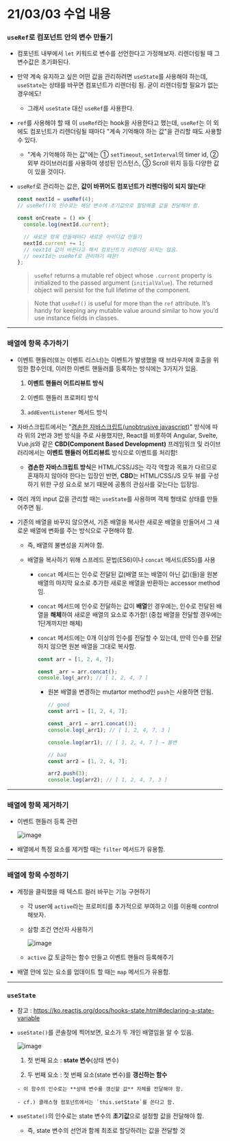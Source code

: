 # 21/03/03 수업 내용
### `useRef`로 컴포넌트 안의 변수 만들기

- 컴포넌트 내부에서 `let` 키워드로 변수를 선언한다고 가정해보자. 리렌더링될 때 그 변수값은 초기화된다.

- 만약 계속 유지하고 싶은 어떤 값을 관리하려면 `useState`를 사용해야 하는데, `useState`는 상태를 바꾸면 컴포넌트가 리렌더링 됨. 굳이 리렌더링할 필요가 없는 경우에도!

  - 그래서 `useState` 대신 `useRef`를 사용한다.

- `ref`를 사용해야 할 때 이 `useRef`라는 hook을 사용한다고 했는데, `useRef`는 이 외에도 컴포넌트가 리렌더링될 때마다 "계속 기억해야 하는 값"을 관리할 때도 사용할 수 있다.

  - "계속 기억해야 하는 값"에는 ① `setTimeout`, `setInterval`의 timer id, ② 외부 라이브러리를 사용하여 생성된 인스턴스, ③ Scroll 위치 등등 다양한 값이 있을 것이다.

- `useRef`로 관리하는 값은, **값이 바뀌어도 컴포넌트가 리렌더링이 되지 않는다**!

  ```js
  const nextId = useRef(4);
  // useRef()의 인수로는 해당 변수에 초기값으로 할당해줄 값을 전달해야 함.

  const onCreate = () => {
    console.log(nextId.current);

    // 새로운 항목 만들때마다 새로운 아이디값 만들기
    nextId.current += 1;
    // nextId 값이 바뀐다고 해서 컴포넌트가 리렌더링 되지는 않음.
    // nextId는 useRef로 관리하기 때문!
  };
  ```

  > `useRef` returns a mutable ref object whose `.current` property is initialized to the passed argument (`initialValue`). The returned object will persist for the full lifetime of the component.

  > Note that `useRef()` is useful for more than the `ref` attribute. It’s handy for keeping any mutable value around similar to how you’d use instance fields in classes.

___
### 배열에 항목 추가하기

- 이벤트 핸들러(또는 이벤트 리스너)는 이벤트가 발생했을 때 브라우저에 호출을 위임한 함수인데, 이러한 이벤트 핸들러를 등록하는 방식에는 3가지가 있음.

  1. **이벤트 핸들러 어트리뷰트 방식**

  2. 이벤트 핸들러 프로퍼티 방식

  3. `addEventListener` 메서드 방식

- 자바스크립트에서는 "[겸손한 자바스크립트(unobtrusive javascript)](https://blog.martinwork.co.kr/javascript/2017/07/23/unobstrusive-javascript.html)" 방식에 따라 위의 2번과 3번 방식을 주로 사용했지만, React를 비롯하여 Angular, Svelte, Vue.js와 같은 **CBD(Component Based Development)** 프레임워크 및 라이브러리에서는 **이벤트 핸들러 어트리뷰트** 방식으로 이벤트를 처리함!

  - **겸손한 자바스크립트 방식**은 HTML/CSS/JS는 각각 역할과 목표가 다르므로 혼재하지 않아야 한다는 입장인 반면, **CBD**는 HTML/CSS/JS 모두 뷰를 구성하기 위한 구성 요소로 보기 때문에 공통의 관심사를 갖는다는 입장임.

- 여러 개의 input 값을 관리할 때는 `useState`를 사용하며 객체 형태로 상태를 만들어주면 됨.

- 기존의 배열을 바꾸지 않으면서, 기존 배열을 복사한 새로운 배열을 만들어서 그 새로운 배열에 변화를 주는 방식으로 구현해야 함.

  - 즉, 배열의 불변성을 지켜야 함.

  - 배열을 복사하기 위해 스프레드 문법(ES6)이나 `concat` 메서드(ES5)를 사용 

    - `concat` 메서드는 인수로 전달된 값(배열 또는 배열이 아닌 값)(들)을 원본 배열의 마지막 요소로 추가한 새로운 배열을 반환하는 accessor method임.

    - `concat` 메서드에 인수로 전달하는 값이 **배열**인 경우에는, 인수로 전달된 배열을 **해체**하여 새로운 배열의 요소로 추가함! (중첩 배열을 전달할 경우에는 1단계까지만 해체)

    - `concat` 메서드에는 0개 이상의 인수를 전달할 수 있는데, 만약 인수를 전달하지 않으면 원본 배열을 그대로 복사함.

      ```js
      const arr = [1, 2, 4, 7];

      const _arr = arr.concat();
      console.log(_arr); // [ 1, 2, 4, 7 ]
      ```

      - 원본 배열을 변경하는 mutartor method인 `push`는 사용하면 안됨.

        ```js
        // good
        const arr1 = [1, 2, 4, 7];

        const _arr1 = arr1.concat(3);
        console.log(_arr1); // [ 1, 2, 4, 7, 3 ]

        console.log(arr1); // [ 1, 2, 4, 7 ] → 불변

        // bad
        const arr2 = [1, 2, 4, 7];

        arr2.push(3);
        console.log(arr2); // [ 1, 2, 4, 7, 3 ]
        ```

___
### 배열에 항목 제거하기

- 이벤트 핸들러 등록 관련

  ![image](https://user-images.githubusercontent.com/54733637/109794797-95144800-7c59-11eb-81e0-3c3ce90312cf.png)
  
- 배열에서 특정 요소를 제거할 때는 `filter` 메서드가 유용함.

___
### 배열에 항목 수정하기

- 계정을 클릭했을 때 텍스트 컬러 바꾸는 기능 구현하기

  - 각 user에 `active`라는 프로퍼티를 추가적으로 부여하고 이를 이용해 control해보자.

  - 삼항 조건 연산자 사용하기

    ![image](https://user-images.githubusercontent.com/54733637/109797190-7794ad80-7c5c-11eb-95c0-9f61c5cae6e1.png)
  
  - `active` 값 토글하는 함수 만들고 이벤트 핸들러 등록해주기

- 배열 안에 있는 요소를 업데이트 할 때는 `map` 메서드가 유용함.

___
### `useState`

- 참고 : https://ko.reactjs.org/docs/hooks-state.html#declaring-a-state-variable

- `useState()`를 콘솔창에 찍어보면, 요소가 두 개인 배열임을 알 수 있음.

  ![image](https://user-images.githubusercontent.com/54733637/109800550-a876e180-7c60-11eb-8a17-5d7e29829a6a.png)

    1. 첫 번째 요소 : **state 변수**(상태 변수)

    2. 두 번째 요소 : 첫 번째 요소(state 변수)를 **갱신하는 함수**

      - 이 함수의 인수로는 **상태 변수를 갱신할 값** 자체를 전달해야 함.

      - cf.) 클래스형 컴포넌트에서는 `this.setState`를 쓴다고 함.

- `useState()`의 인수로는 state 변수의 **초기값**으로 설정할 값을 전달해야 함.

  - 즉, state 변수의 선언과 함께 최초로 할당하려는 값을 전달할 것
